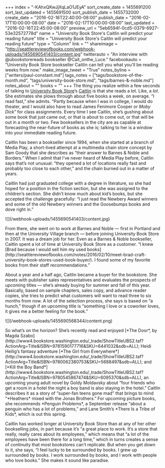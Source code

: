 +++
index = "-KAhxQKwJjXqLaO1JEyA"
sort_create_date = 1455691200
sort_last_updated = 1455691500
sort_publish_date = 1455732000
create_date = "2016-02-16T22:40:00-08:00"
publish_date = "2016-02-17T10:00:00-08:00"
date = "2016-02-17T10:00:00-08:00"
last_updated = "2016-02-16T22:45:00-08:00"
preview_url = "5eb6594f-0cd5-0379-6927-53e32572778d"
name = "University Book Store's Caitlin will predict your reading future"
title = "University Book Store's Caitlin will predict your reading future"
type = "Column"
link = ""
shareimage = "http://seattlereviewofbooks.com/webhook-uploads/1455690541403/content.jpg"
twitterauto = "An interview with @ubookstorereads bookseller @Cait_onthe_Luce."
facebookauto = "University Book Store bookseller Caitlin can tell you what you'll be reading weeks from now."
make_image_tweet = "True"
notes_byline = ["writers/paul-constant.md"]
tags_notes = ["tags/bookstore-of-the-month.md", "tags/university-book-store.md", "tags/barnes-&amp;-noble.md"]
notes_about = ""
books = ""
+++
The thing you realize within a few seconds of talking to [University Book Store](http://seattlereviewofbooks.com/notes/2016/02/03/join-us-in-celebrating-our-february-bookstore-of-the-month-university-book-store/)’s [Caitlin](https://twitter.com/Cait_onthe_Luce) is that she reads a lot. Like, a *lot*. She estimates she plows through about five books a week, on average. “I read fast,” she admits. “Partly because when I was in college, I would do theater, and I would also have to read James Fenimore Cooper or *Moby Dick*” for class assignments. Every time I see Caitlin, she’s gushing about some book that just came out, or that is about to come out, or that will be out in a month or two. Few booksellers in the city are as capable at forecasting the near-future of books as she is; talking to her is a window into your immediate reading future.

Caitlin has been a bookseller since 1994, when she started at a branch of Media Play, a short-lived attempt at a multimedia chain store concept by Sam Goody that she describes as “their answer to Barnes & Noble and Borders.” When I admit that I’ve never heard of Media Play before, Caitlin says that’s not unusual: “they opened a lot of locations really fast and probably too close to each other,” and the chain burned out in a matter of years. 

Caitlin had just graduated college with a degree in literature, so she had hoped for a position in the fiction section, but she was assigned to the children’s section. She didn’t know much about kid’s books, but she accepted the challenge gracefully: “I just read the Newbery Award winners and some of the old Newbery winners and the Goosebumps books and dove right in.” 

<p class="image-left">![](/webhook-uploads/1455690541403/content.jpg)</p> From there, she went on to work at Barnes and Noble — first in Portland and then at the University Village branch — before joining University Book Store in 2007. It was a dream job for her. Even as a Barnes & Noble bookseller, Caitlin spent a lot of time at University Book Store as a customer. “I knew [Brad because I would sell him my used books](http://seattlereviewofbooks.com/notes/2016/02/10/meet-brad-craft-university-book-stores-used-book-buyer/). I found some of my favorite books from their staff recommendations.”

About a year and a half ago, Caitlin became a buyer for the bookstore. She meets with publisher sales representatives and evaluates the prospects of upcoming titles — she’s already buying for summer and fall of this year. Basically, based on sample chapters, sales copy, and advance reader copies, she tries to predict what customers will want to read three to six months from now. A lot of the selection process, she says is based on “a hunch,” though if an upcoming title is “something I love or a coworker loves, it gives me a better feeling for the book.”

<p class="image-left">![](/webhook-uploads/1455690568344/content.png)</p>So what’s on the horizon?  She’s recently read and enjoyed [*The Door*, by Magda Szabo](http://www4.bookstore.washington.edu/_trade/ShowTitleUBS2.taf?ActionArg=Title&ISBN=9781590177716&SKU=6441032&sdb=ALL); Heidi Heilig’s fantasy adventure [*The Girl from Everywhere*](http://www4.bookstore.washington.edu/_trade/ShowTitleUBS2.taf?ActionArg=Title&ISBN=9780062380753&SKU=5688497&sdb=ALL); and [*Kill the Boy Band*](http://www4.bookstore.washington.edu/_trade/ShowTitleUBS2.taf?ActionArg=Title&ISBN=9780545867474&SKU=6095370&sdb=ALL), an upcoming young adult novel  by Goldy Moldavsky about “four friends who get a room in a hotel the night a boy band is also staying in the hotel.” Caitlin describes it as a story of “super-fan teens gone mad” that brings to mind “*Heathers* mixed with the Jonas Brothers.” For upcoming picture books, she recommends *Penguin Problems*, a September release “about a penguin who has a lot of problems,” and Lane Smith’s *There Is a Tribe of Kids*, which is out this spring.

Caitlin has worked longer at University Book Store than at any of her other bookselling jobs, in part because it’s “a great place to work. It’s a store that really, really cares about its employees,” which means that “a lot of the employees have been there for a long time,” which in turns creates a sense of continuity that most bookstores can’t replicate. But when you get down to it, she says, “I feel lucky to be surrounded by books. I grew up surrounded by books. I work surrounded by books, and I work with people who love books.” She makes it sound like paradise.
